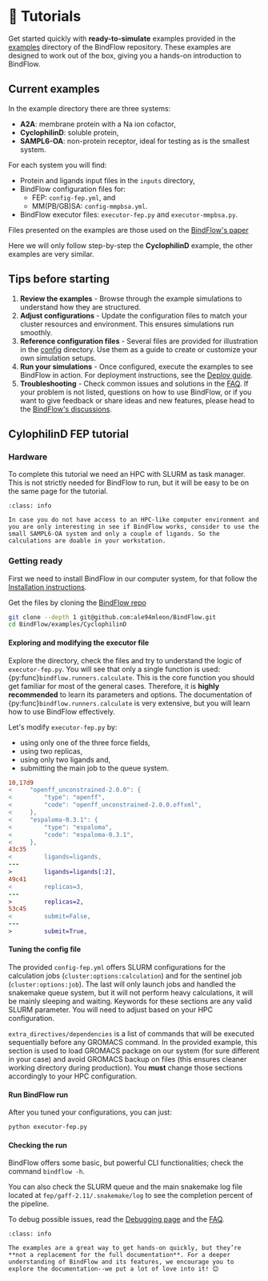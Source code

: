 # 🚀 Tutorials

Get started quickly with **ready-to-simulate** examples provided in the [examples](https://github.com/ale94mleon/BindFlow/tree/main/examples) directory of the BindFlow repository. These examples are designed to work out of the box, giving you a hands-on introduction to BindFlow.

## Current examples

In the example directory there are three systems:

- **A2A**: membrane protein with a Na ion cofactor,
- **CyclophilinD**: soluble protein,
- **SAMPL6-OA**: non-protein receptor, ideal for testing as is the smallest system.

For each system you will find:

- Protein and ligands input files in the `inputs` directory,
- BindFlow configuration files for:
  - FEP: `config-fep.yml`, and
  - MM(PB/GB)SA: `config-mmpbsa.yml`.
- BindFlow executor files: `executor-fep.py` and `executor-mmpbsa.py`.

Files presented on the examples are those used on the [BindFlow's paper](https://www.biorxiv.org/content/10.1101/2025.09.25.678545v1)

Here we will only follow step-by-step the **CyclophilinD** example, the other examples are very similar.

## Tips before starting

1. **Review the examples** - Browse through the example simulations to understand how they are structured.
2. **Adjust configurations** - Update the configuration files to match your cluster resources and environment. This ensures simulations run smoothly.
3. **Reference configuration files** - Several files are provided for illustration in the [config](https://github.com/ale94mleon/BindFlow/tree/main/examples/configs) directory. Use them as a guide to create or customize your own simulation setups.
4. **Run your simulations** - Once configured, execute the examples to see BindFlow in action. For deployment instructions, see the [Deploy guide](./guides/deploy.md).
5. **Troubleshooting** - Check common issues and solutions in the [FAQ](./faq.md). If your problem is not listed, questions on how to use BindFlow, or if you want to give feedback or share ideas and new features, please head to the [BindFlow's discussions](https://github.com/ale94mleon/BindFlow/discussions).

## CylophilinD FEP tutorial

### Hardware

To complete this tutorial we need an HPC with SLURM as task manager. This is not strictly needed for BindFlow to run, but it will be easy to be on the same page for the tutorial.

```{admonition} Hardware accessibility
:class: info

In case you do not have access to an HPC-like computer environment and you are only interesting in see if BindFlow works, consider to use the small SAMPL6-OA system and only a couple of ligands. So the calculations are doable in your workstation.
```

### Getting ready

First we need to install BindFlow in our computer system, for that follow the [Installation instructions](./installation.md).

Get the files by cloning the [BindFlow repo](https://github.com/ale94mleon/BindFlow/)

```bash
git clone --depth 1 git@github.com:ale94mleon/BindFlow.git
cd BindFlow/examples/CyclophilinD
```

#### Exploring and modifying the executor file

Explore the directory, check the files and try to understand the logic of `executor-fep.py`. You will see that only a single function is used: {py:func}`bindflow.runners.calculate`. This is the core function you should get familiar for most of the general cases. Therefore, it is **highly recommended** to learn its parameters and options. The documentation of {py:func}`bindflow.runners.calculate` is very extensive, but you will learn how to use BindFlow effectively.

Let's modify `executor-fep.py` by:

- using only one of the three force fields,
- using two replicas,
- using only two ligands and,
- submitting the main job to the queue system.

```diff
10,17d9
<     "openff_unconstrained-2.0.0": {
<         "type": "openff",
<         "code": "openff_unconstrained-2.0.0.offxml",
<     },
<     "espaloma-0.3.1": {
<         "type": "espaloma",
<         "code": "espaloma-0.3.1",
<     },
43c35
<         ligands=ligands,
---
>         ligands=ligands[:2],
49c41
<         replicas=3,
---
>         replicas=2,
53c45
<         submit=False,
---
>         submit=True,
```

#### Tuning the config file

The provided `config-fep.yml` offers SLURM configurations for the calculation jobs (`cluster:options:calculation`) and for the sentinel job (`cluster:options:job`). The last will only launch jobs and handled the snakemake queue system, but it will not perform heavy calculations, it will be mainly sleeping and waiting. Keywords for these sections are any valid SLURM parameter. You will need to adjust based on your HPC configuration.

`extra_directives/dependencies` is a list of commands that will be executed sequentially before any GROMACS command. In the provided example, this section is used to load GROMACS package on our system (for sure different in your case) and avoid GROMACS backup on files (this ensures cleaner working directory during production). You **must** change those sections accordingly to your HPC configuration.

#### Run BindFlow run

After you tuned your configurations, you can just:

```bash
python executor-fep.py
```

#### Checking the run

BindFlow offers some basic, but powerful CLI functionalities; check the command `bindflow -h`.

You can also check the SLURM queue and the main snakemake log file located at `fep/gaff-2.11/.snakemake/log` to see the completion percent of the pipeline.

To debug possible issues, read the [Debugging page](./guides/debugging.md) and the [FAQ](./faq.md).

```{admonition} Friendly reminder
:class: info

The examples are a great way to get hands-on quickly, but they’re **not a replacement for the full documentation**. For a deeper understanding of BindFlow and its features, we encourage you to explore the documentation--we put a lot of love into it! 😊
```
